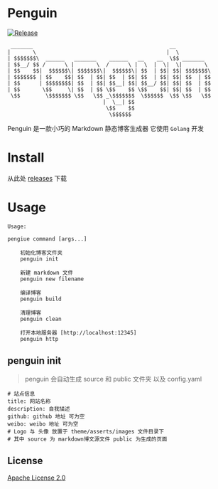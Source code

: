 # Penguin
[![Release][1]][2]

[1]: https://img.shields.io/badge/release-v0.2-brightgreen.svg
[2]: https://github.com/ntian2/Penguin/releases

```text
 _______                                           __           
|       \                                         |  \          
| $$$$$$$\  ______   _______    ______   __    __  \$$ _______  
| $$__/ $$ /      \ |       \  /      \ |  \  |  \|  \|       \ 
| $$    $$|  $$$$$$\| $$$$$$$\|  $$$$$$\| $$  | $$| $$| $$$$$$$\
| $$$$$$$ | $$    $$| $$  | $$| $$  | $$| $$  | $$| $$| $$  | $$
| $$      | $$$$$$$$| $$  | $$| $$__| $$| $$__/ $$| $$| $$  | $$
| $$       \$$     \| $$  | $$ \$$    $$ \$$    $$| $$| $$  | $$
 \$$        \$$$$$$$ \$$   \$$ _\$$$$$$$  \$$$$$$  \$$ \$$   \$$
                              |  \__| $$                        
                               \$$    $$                        
                                \$$$$$$                         
```
Penguin 是一款小巧的 Markdown 静态博客生成器 它使用 `Golang` 开发

# Install
从此处 [releases](https://github.com/ntian2/Penguin/releases) 下载

# Usage
```text
Usage:

pengiue command [args...]

	初始化博客文件夹
	penguin init

	新建 markdown 文件
	penguin new filename

	编译博客
	penguin build

	清理博客
	penguin clean

	打开本地服务器 [http://localhost:12345]
	penguin http
```
## penguin init
> penguin 会自动生成 source 和 public 文件夹 以及 config.yaml
```
# 站点信息
title: 网站名称
description: 自我描述
github: github 地址 可为空
weibo: weibo 地址 可为空
# Logo 与 头像 放置于 theme/asserts/images 文件目录下
# 其中 source 为 markdown博文源文件 public 为生成的页面
```
## License
[Apache License 2.0](https://github.com/ntian2/Penguin/blob/master/LICENSE)